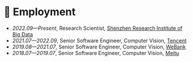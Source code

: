 # 💼 Employment
- *2022.09—Present*, Research Scientist, [Shenzhen Research Institute of Big Data](http://www.sribd.cn/en)
- *2021.07—2022.09*, Senior Software Engineer, Computer Vision, [Tencent](https://www.tencent.com/en-us/)
- *2019.08—2021.07*, Senior Software Engineer, Computer Vision, [WeBank](https://www.webank.com/en/)
- *2018.07—2019.07*, Senior Software Engineer, Computer Vision, [Meitu](https://mtlab.meitu.com/en/?lang=en)
